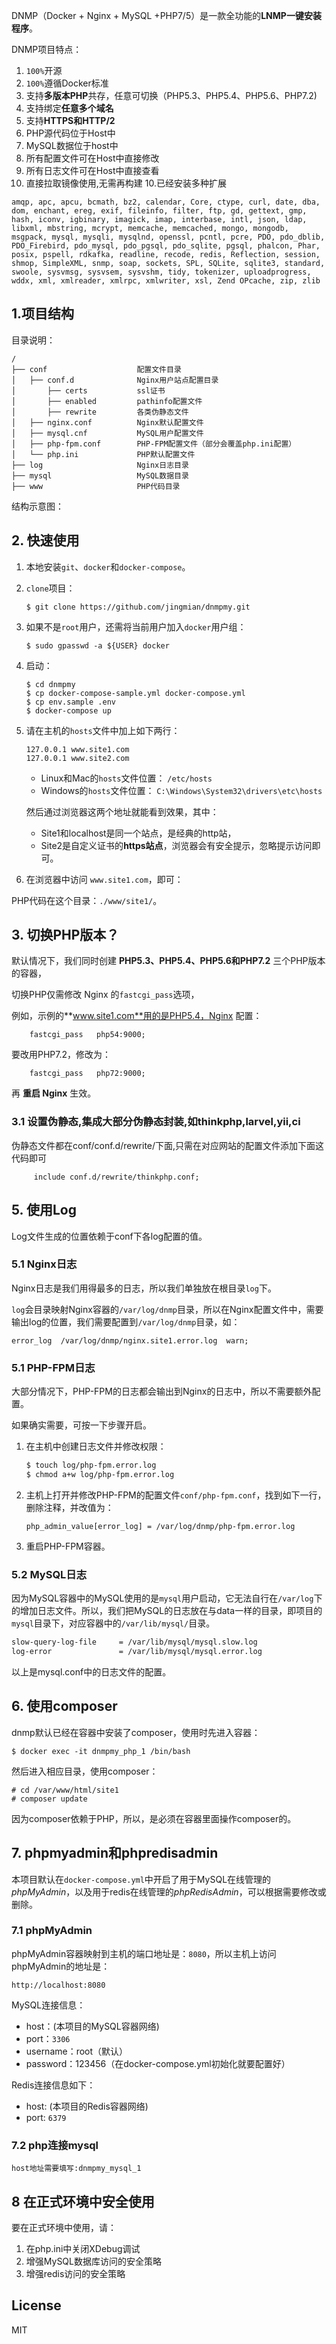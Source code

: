 DNMP（Docker + Nginx + MySQL +PHP7/5）是一款全功能的**LNMP一键安装程序**。

DNMP项目特点：
1. `100%`开源
2. `100%`遵循Docker标准
2. 支持**多版本PHP**共存，任意可切换（PHP5.3、PHP5.4、PHP5.6、PHP7.2)
3. 支持绑定**任意多个域名**
4. 支持**HTTPS和HTTP/2**
5. PHP源代码位于Host中
6. MySQL数据位于host中
7. 所有配置文件可在Host中直接修改
8. 所有日志文件可在Host中直接查看
9. 直接拉取镜像使用,无需再构建
10.已经安装多种扩展

`amqp, apc, apcu, bcmath, bz2, calendar, Core, ctype, curl, date, dba, dom, enchant, ereg, exif, fileinfo, filter, ftp, gd, gettext, gmp, hash, iconv, igbinary, imagick, imap, interbase, intl, json, ldap, libxml, mbstring, mcrypt, memcache, memcached, mongo, mongodb, msgpack, mysql, mysqli, mysqlnd, openssl, pcntl, pcre, PDO, pdo_dblib, PDO_Firebird, pdo_mysql, pdo_pgsql, pdo_sqlite, pgsql, phalcon, Phar, posix, pspell, rdkafka, readline, recode, redis, Reflection, session, shmop, SimpleXML, snmp, soap, sockets, SPL, SQLite, sqlite3, standard, swoole, sysvmsg, sysvsem, sysvshm, tidy, tokenizer, uploadprogress, wddx, xml, xmlreader, xmlrpc, xmlwriter, xsl, Zend OPcache, zip, zlib`
## 1.项目结构
目录说明：
```
/
├── conf                    配置文件目录
│   ├── conf.d              Nginx用户站点配置目录
│       ├── certs           ssl证书
│       ├── enabled         pathinfo配置文件
│       ├── rewrite         各类伪静态文件
│   ├── nginx.conf          Nginx默认配置文件
│   ├── mysql.cnf           MySQL用户配置文件
│   ├── php-fpm.conf        PHP-FPM配置文件（部分会覆盖php.ini配置）
│   └── php.ini             PHP默认配置文件
├── log                     Nginx日志目录
├── mysql                   MySQL数据目录
├── www                     PHP代码目录

```
结构示意图：



## 2. 快速使用
1. 本地安装`git`、`docker`和`docker-compose`。
2. `clone`项目：
    ```
    $ git clone https://github.com/jingmian/dnmpmy.git
    ```
3. 如果不是`root`用户，还需将当前用户加入`docker`用户组：
    ```
    $ sudo gpasswd -a ${USER} docker
    ```
4. 启动：
    ```
    $ cd dnmpmy
    $ cp docker-compose-sample.yml docker-compose.yml
    $ cp env.sample .env
    $ docker-compose up
    ```
5.  请在主机的`hosts`文件中加上如下两行：
    ```
    127.0.0.1 www.site1.com
    127.0.0.1 www.site2.com
    ```
    
    * Linux和Mac的`hosts`文件位置： `/etc/hosts`
    * Windows的`hosts`文件位置： `C:\Windows\System32\drivers\etc\hosts`
    
    然后通过浏览器这两个地址就能看到效果，其中：
    
    * Site1和localhost是同一个站点，是经典的http站，
    * Site2是自定义证书的**https站点**，浏览器会有安全提示，忽略提示访问即可。
6. 在浏览器中访问 `www.site1.com`，即可：


PHP代码在这个目录：`./www/site1/`。


## 3. 切换PHP版本？
默认情况下，我们同时创建 **PHP5.3、PHP5.4、PHP5.6和PHP7.2** 三个PHP版本的容器，

切换PHP仅需修改 Nginx 的`fastcgi_pass`选项，

例如，示例的**www.site1.com**用的是PHP5.4，Nginx 配置：
```
    fastcgi_pass   php54:9000;
```
要改用PHP7.2，修改为：
```
    fastcgi_pass   php72:9000;
```
再 **重启 Nginx** 生效。


### 3.1 设置伪静态,集成大部分伪静态封装,如thinkphp,larvel,yii,ci
伪静态文件都在conf/conf.d/rewrite/下面,只需在对应网站的配置文件添加下面这代码即可
```
     include conf.d/rewrite/thinkphp.conf;
```

## 5. 使用Log

Log文件生成的位置依赖于conf下各log配置的值。

### 5.1 Nginx日志
Nginx日志是我们用得最多的日志，所以我们单独放在根目录`log`下。

`log`会目录映射Nginx容器的`/var/log/dnmp`目录，所以在Nginx配置文件中，需要输出log的位置，我们需要配置到`/var/log/dnmp`目录，如：
```
error_log  /var/log/dnmp/nginx.site1.error.log  warn;
```


### 5.1 PHP-FPM日志
大部分情况下，PHP-FPM的日志都会输出到Nginx的日志中，所以不需要额外配置。

如果确实需要，可按一下步骤开启。

1. 在主机中创建日志文件并修改权限：
    ```bash
    $ touch log/php-fpm.error.log
    $ chmod a+w log/php-fpm.error.log
    ```
2. 主机上打开并修改PHP-FPM的配置文件`conf/php-fpm.conf`，找到如下一行，删除注释，并改值为：
    ```
    php_admin_value[error_log] = /var/log/dnmp/php-fpm.error.log
    ```
3. 重启PHP-FPM容器。

### 5.2 MySQL日志
因为MySQL容器中的MySQL使用的是`mysql`用户启动，它无法自行在`/var/log`下的增加日志文件。所以，我们把MySQL的日志放在与data一样的目录，即项目的`mysql`目录下，对应容器中的`/var/lib/mysql/`目录。
```bash
slow-query-log-file     = /var/lib/mysql/mysql.slow.log
log-error               = /var/lib/mysql/mysql.error.log
```
以上是mysql.conf中的日志文件的配置。

## 6. 使用composer
dnmp默认已经在容器中安装了composer，使用时先进入容器：
```
$ docker exec -it dnmpmy_php_1 /bin/bash
```
然后进入相应目录，使用composer：
```
# cd /var/www/html/site1
# composer update
```
因为composer依赖于PHP，所以，是必须在容器里面操作composer的。

## 7. phpmyadmin和phpredisadmin
本项目默认在`docker-compose.yml`中开启了用于MySQL在线管理的*phpMyAdmin*，以及用于redis在线管理的*phpRedisAdmin*，可以根据需要修改或删除。

### 7.1 phpMyAdmin
phpMyAdmin容器映射到主机的端口地址是：`8080`，所以主机上访问phpMyAdmin的地址是：
```
http://localhost:8080
```

MySQL连接信息：
- host：(本项目的MySQL容器网络)
- port：`3306`
- username：root（默认）
- password：123456（在docker-compose.yml初始化就要配置好）


Redis连接信息如下：
- host: (本项目的Redis容器网络)
- port: `6379`

### 7.2 php连接mysql
```
host地址需要填写:dnmpmy_mysql_1
```


## 8 在正式环境中安全使用
要在正式环境中使用，请：
1. 在php.ini中关闭XDebug调试
2. 增强MySQL数据库访问的安全策略
3. 增强redis访问的安全策略


## License
MIT


